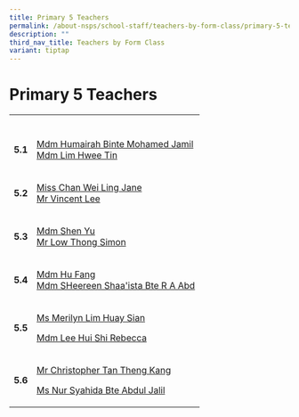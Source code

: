 ```yaml
---
title: Primary 5 Teachers
permalink: /about-nsps/school-staff/teachers-by-form-class/primary-5-teachers/
description: ""
third_nav_title: Teachers by Form Class
variant: tiptap
---
```

<h1>Primary 5 Teachers</h1>
<table style="minWidth: 50px">
<colgroup>
<col>
<col>
</colgroup>
<tbody>
<tr>
<th rowspan="1" colspan="1">
<p></p>
</th>
<th rowspan="1" colspan="1">
<p></p>
</th>
</tr>
<tr>
<td rowspan="1" colspan="1">
<p><strong>5.1</strong>
</p>
</td>
<td rowspan="1" colspan="1">
<p><a href="mailto:nsps@moe.edu.sg" rel="noopener noreferrer nofollow" target="_blank">Mdm Humairah Binte Mohamed Jamil</a>
<br><a href="mailto:nsps@moe.edu.sg" rel="noopener noreferrer nofollow" target="_blank">Mdm Lim Hwee Tin</a>
</p>
</td>
</tr>
<tr>
<td rowspan="1" colspan="1">
<p><strong>5.2</strong>
</p>
</td>
<td rowspan="1" colspan="1">
<p><a href="mailto:nsps@moe.edu.sg" rel="noopener noreferrer nofollow" target="_blank">Miss Chan Wei Ling Jane</a>
<br><a href="mailto:nsps@moe.edu.sg" rel="noopener noreferrer nofollow" target="_blank">Mr Vincent Lee</a>
</p>
</td>
</tr>
<tr>
<td rowspan="1" colspan="1">
<p><strong>5.3</strong>
</p>
</td>
<td rowspan="1" colspan="1">
<p><a href="mailto:nsps@moe.edu.sg" rel="noopener noreferrer nofollow" target="_blank">Mdm Shen Yu</a>
<br><a href="mailto:nsps@moe.edu.sg" rel="noopener noreferrer nofollow" target="_blank">Mr Low Thong Simon</a>
</p>
</td>
</tr>
<tr>
<td rowspan="1" colspan="1">
<p><strong>5.4</strong>
</p>
</td>
<td rowspan="1" colspan="1">
<p><a href="mailto:nsps@moe.edu.sg" rel="noopener noreferrer nofollow" target="_blank">Mdm Hu Fang</a>
<br><a href="mailto:nsps@moe.edu.sg" rel="noopener noreferrer nofollow" target="_blank">Mdm SHeereen Shaa'ista Bte R A Abd</a>
</p>
</td>
</tr>
<tr>
<td rowspan="1" colspan="1">
<p><strong>5.5</strong>
</p>
</td>
<td rowspan="1" colspan="1">
<p><a href="mailto:nsps@moe.edu.sg" rel="noopener noreferrer nofollow" target="_blank">Ms Merilyn Lim Huay Sian</a>
</p>
<p><a href="mailto:nsps@moe.edu.sg" rel="noopener noreferrer nofollow" target="_blank">Mdm Lee Hui Shi Rebecca</a>
</p>
</td>
</tr>
<tr>
<td rowspan="1" colspan="1">
<p><strong>5.6</strong>
</p>
</td>
<td rowspan="1" colspan="1">
<p><a href="mailto:nsps@moe.edu.sg" rel="noopener noreferrer nofollow" target="_blank">Mr Christopher Tan Theng Kang</a>
</p>
<p><a href="mailto:nsps@moe.edu.sg" rel="noopener noreferrer nofollow" target="_blank">Ms Nur Syahida Bte Abdul Jalil</a>
</p>
</td>
</tr>
</tbody>
</table>
<p></p>